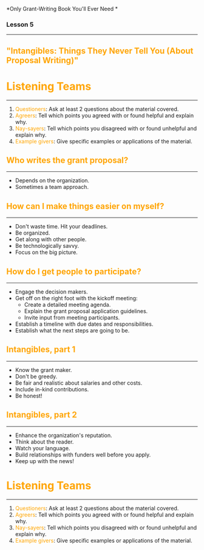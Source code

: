 *Only Grant-Writing Book You'll Ever Need *

### Lesson 5

---

## <span style="color: orange;">"Intangibles: Things They Never Tell You (About Proposal Writing)"</span>



# <span style="color: orange;">Listening Teams</span>
<hr />

1. <span style="color: orange;">Questioners</span>: Ask at least 2 questions about the material covered.
2. <span style="color: orange;">Agreers</span>: Tell which points you agreed with or found helpful and explain why.
3. <span style="color: orange;">Nay-sayers</span>: Tell which points you disagreed with or found unhelpful and explain why.
4. <span style="color: orange;">Example givers</span>: Give specific examples or applications of the material.



## <span style="color: orange;">Who writes the grant proposal?</span>

---

* Depends on the organization.
* Sometimes a team approach.



## <span style="color: orange;">How can I make things easier on myself?</span>

---

* Don't waste time. Hit your deadlines.  <!-- .element: class="fragment" data-fragment-index="1" -->
* Be organized.  <!-- .element: class="fragment" data-fragment-index="2" -->
* Get along with other people.  <!-- .element: class="fragment" data-fragment-index="3" -->
* Be technologically savvy.  <!-- .element: class="fragment" data-fragment-index="4" -->
* Focus on the big picture.  <!-- .element: class="fragment" data-fragment-index="5" -->



## <span style="color: orange;">How do I get people to participate?</span>

---

* Engage the decision makers. <!-- .element: class="fragment" data-fragment-index="1" -->
* Get off on the right foot with the kickoff meeting: <!-- .element: class="fragment" data-fragment-index="2" -->
	* Create a detailed meeting agenda. <!-- .element: class="fragment" data-fragment-index="3" -->
	*  Explain the grant proposal application guidelines. <!-- .element: class="fragment" data-fragment-index="4" -->
	*  Invite input from meeting participants. <!-- .element: class="fragment" data-fragment-index="5" -->
*  Establish a timeline with due dates and responsibilities. <!-- .element: class="fragment" data-fragment-index="6" -->
*  Establish what the next steps are going to be. <!-- .element: class="fragment" data-fragment-index="7" -->



## <span style="color: orange;">Intangibles, part 1</span>

---

* Know the grant maker. <!-- .element: class="fragment" data-fragment-index="1" -->
* Don't be greedy. <!-- .element: class="fragment" data-fragment-index="2" -->
* Be fair and realistic about salaries and other costs. <!-- .element: class="fragment" data-fragment-index="3" -->
* Include in-kind contributions. <!-- .element: class="fragment" data-fragment-index="4" -->
* Be honest! <!-- .element: class="fragment" data-fragment-index="5" -->



## <span style="color: orange;">Intangibles, part 2</span>

---

* Enhance the organization's reputation.  <!-- .element: class="fragment" data-fragment-index="1" -->
* Think about the reader.  <!-- .element: class="fragment" data-fragment-index="2" -->
* Watch your language.  <!-- .element: class="fragment" data-fragment-index="3" -->
* Build relationships with funders well before you apply.  <!-- .element: class="fragment" data-fragment-index="4" -->
* Keep up with the news!  <!-- .element: class="fragment" data-fragment-index="5" -->



# <span style="color: orange;">Listening Teams</span>
<hr />

1. <span style="color: orange;">Questioners</span>: Ask at least 2 questions about the material covered.
2. <span style="color: orange;">Agreers</span>: Tell which points you agreed with or found helpful and explain why.
3. <span style="color: orange;">Nay-sayers</span>: Tell which points you disagreed with or found unhelpful and explain why.
4. <span style="color: orange;">Example givers</span>: Give specific examples or applications of the material.